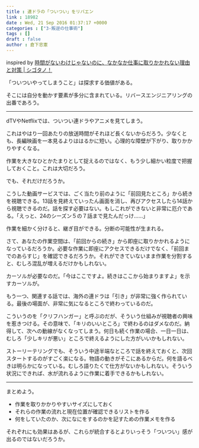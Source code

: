 ```yaml
---
title : 連ドラの「ついつい」をリバエン
link : 18982
date : Wed, 21 Sep 2016 01:37:17 +0000
categories : ["3-叛逆の仕事術"]
tags : []
draft : false
author : 倉下忠憲
---
```


inspired by <a href="http://cyblog.jp/modules/weblogs/24560">時間がないわけじゃないのに、なかなか仕事に取りかかれない理由と対策 | シゴタノ！</a>

「ついついやってしまうこと」は探求する価値がある。

そこには自分を動かす要素が多分に含まれている。リバースエンジニアリングの出番であろう。

<hr />

dTVやNetflixでは、ついつい連ドラやアニメを見てしまう。

これはやはり一回あたりの放送時間がそれほど長くないからだろう。少なくとも、長編映画を一本見るよりははるかに短い。心理的な障壁が下がり、取りかかりやすくなる。

作業を大きなひとかたまりとして捉えるのではなく、もう少し細かい粒度で把握しておくこと。これは大切だろう。

でも、それだけだろうか。

こうした動画サービスでは、ごく当たり前のように「前回見たところ」から続きを視聴できる。13話を見終えていったん画面を消し、再びアクセスしたら14話から視聴できるのだ。話を探す必要はない。もしこれができないと非常に厄介である。「えっと、24のシーズン５の７話まで見たんだっけ……」

作業を細かく分けると、継ぎ目ができる。分断の可能性が生まれる。

さて、あなたの作業空間は、「前回からの続き」から即座に取りかかれるようになっているだろうか。必要な作業に即座にアクセスできるだけでなく、「前回までのあらすじ」を確認できるだろうか。それができていないまま作業を分割すると、むしろ混乱が増えるだけかもしれない。

カーソルが必要なのだ。「今はここですよ。続きはここから始まりますよ」を示すカーソルが。

もう一つ、関連する話では、海外の連ドラは「引き」が非常に強く作られている。最後の場面が、非常に気になるところで終わっているのだ。

こういうのを「クリフハンガー」と呼ぶのだが、そういう仕組みが視聴者の興味を惹きつける。その意味で、「キリのいいところ」で終わるのはダメなのだ。納得して、次への動線がなくなってしまう。何日も続く作業の場合、一日一日は、むしろ「少しキリが悪い」ところで終えるようにした方がいいかもしれない。

ストーリーテリングでも、そういう中途半端なところで話を終えておくと、次回スタートするのがすごく楽になる。物語の動きがそこにあるからだ。何を語るべきは明らかになっている。むしろ語りたくて仕方がないかもしれない。そういう状況にできれば、水が流れるように作業に着手できるかもしれない。

<hr />

まとめよう。

<ul>
<li>作業を取りかかりやすいサイズにしておく</li>
<li>それらの作業の流れと現在位置が確認できるリストを作る</li>
<li>何をしていたのか、次になにをするのかを記すための作業メモを作る</li>
</ul>

それぞれにも効果はあるが、これらが統合するとよりいっそう「ついつい」感が出るのではないだろうか。